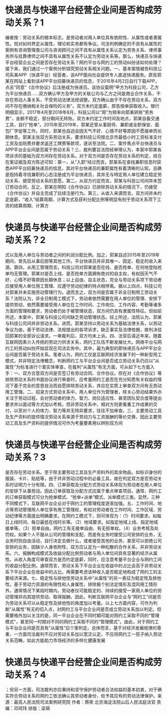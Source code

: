 # 快递员与快递平台经营企业间是否构成劳动关系？1

编者按：劳动关系的根本标志，是劳动者对用人单位具有依附性、从属性或者隶属性。但对如何界定从属性，理论和实务都有争议。司法判例确定的不具有从属性的案例有咨询管理类公司与咨询顾问之间不具有从属性关系认定为劳务关系、律师事务所与挂靠律师之间不具有从属性关系不认定为劳动关系等。那么，快递员与快递平台经营企业之间是否存在劳动关系？网约平台与网约工的劳动纠纷该如何处理？接下来，我们通过一个案例分析探究劳动关系相关问题。一、基本案情被告科技公司系某APP（快递平台）经营者，该APP面向社会提供专人直送快递服务。原告郭某在网站上看到该APP平台招募快递员的信息，于2015年4月2日自行下载APP，点击“同意”《合作协议》后注册成为快递员。该协议载明“甲方为科技公司，乙方为平台快递员……双方确认甲方及甲方的关联公司与乙方之间是商业合作关系，不存在劳动人事关系，不受劳动法律法规调整。双方确认由于不存在劳动关系，双方间不存在缴纳相关社会保险的义务”。双方未约定底薪，原告按单获取收入。银行明细显示，2017年4月至2018年8月，科技公司以“周”为频率向郭某转账“劳务费”，金额不稳定，部分期间无转账。双方未约定工作时间及地点，郭某自备交通工具，自行“抢单”。2015年至2019年，郭某还曾从事厨师、兼职或全职保安、面包厂学徒等工作。同时，郭某也自述会因天气不好、心情不好等原因不愿接单而长期休息。郭某主张双方系劳动关系，要求科技公司按北京市最低小时工资标准支付工资及加班费并要求返还工牌费等款项，遂诉至法院。二、案件焦点平台快递员与APP平台企业间是否属于劳动关系？三、裁判要旨法院经审理认为，本案中郭某各项诉求的基础为双方间存在劳动关系。对于双方间是否存在劳动关系的判定，结合在案证据及双方陈述可知：第一，从“入职”经过而言。郭某系在查找兼职信息时获悉APP平台招募快递员的信息，其对平台快递员的兼职属性有着清晰的认知，且确是抱持着寻找兼职的心态注册成为平台快递员，其并无与特定用人单位建立稳定劳动关系、接受劳动关系的意愿。第二，从双方约定而言。郭某与科技公司间并未签订劳动合同，反之，郭某在明知《合作协议》已排除劳动关系的情况下，仍接受《合作协议》并自主完成了后续注册行为。第三，从收入来源而言。双方间并未约定底薪，“收入”结算周期、计算方式及获利分配比例等明显有别于劳动关系项下工资的结算周期、计算方

# 快递员与快递平台经营企业间是否构成劳动关系？2

式以及用人单位与劳动者之间的利润分配比例。加之，郭某自述2015年至2019年期间，曾先后从事后厨等其他工作。平台快递员并非其唯一、固定、稳定的收入来源。第四，从用工管理而言。科技公司对郭某是否在线、是否抢单、在何地登陆抢单均无管理。郭某对是否上线、是否抢单方面拥有绝对的自主权，有权因天气不好、心情不好等原因长期休息；以上自由、自主状态，完全与劳动关系项下劳动者应接受用人单位用工管理、应遵守劳动纪律的特点相悖离。据以上四点，科技公司对郭某并未实施劳动管理行为。退而言之，双方间是否属于非全日制用工劳动关系？法院认为，非全日制用工模式下，劳动者依然需要在用人单位的管理、安排下提供劳动，依然需要接受用人单位在工作时间、工作岗位、工作内容、考勤等诸多方面的管理和要求，劳动者仍处于被管理状态，双方间仍具有隶属性特征。但如前所述，本案中，郭某与科技公司间缺乏劳动管理状态。综上所述，法院认为，郭某与科技公司间并非劳动关系。进而，郭某坚持以劳动关系为基础法律关系，以劳动争议为由，基于劳动法律、法规提出的各项诉求，缺乏事实及法律依据，故判决驳回郭某的全部诉讼请求。一审裁判后，双方均未上诉。四、法官后语近年来，随着互联网因素介入传统的劳动力供求关系，网约工队伍不断发展壮大。网络平台与网约工的劳动纠纷开始显现在司法实务中。其中，最为典型的即快递员与APP平台企业间是否属于劳动关系。笔者认为，网约工仅是互联网经济发展下的一种新型用工模式，并非特定法律概念，判断网约工与平台企业间是否成立劳动关系仍应以“从属性”为标准进行个案实体审查，在裁判“从属性”有无方面，可从如下七方面入手：一、双方合意双方间是否签订有劳动合同、合作协议。但在对《合作协议》等排除劳动关系的书面协议进行审查时，应考量网约工是否在充分知悉有关权益的情况下基于完全的意思自治而自愿排除劳动关系，并应在实质上审查双方间有无劳动用工管理。二、招录方式劳动关系中，用人单位作为管理者，除关心劳动结果外亦关注于劳动过程，会对劳动者的体力、智力、岗位适应性、甚至团队契合度等提出要求并以面试等方式加以考核。但非劳动关系中，相对方则更看重工作成果的交付，以至对个人的体力、智力等并无特异要求，往往不加审查。三、主要劳动工具及生产资料的提供情况劳动关系来源于劳动力与工资报酬的等价交换，因此主要劳动工具及生产资料的提供情况可作为考量要素用以辨别双方间

# 快递员与快递平台经营企业间是否构成劳动关系？3

是否存在劳动关系。至于除主要劳动工具及生产资料外的其余物品，如标识身份的服装、卡片、贴纸等，由于并非劳动过程中的必备工具，故在判定双方是否劳动关系时证明力十分有限。四、订单获取及分配方式劳动关系体现为劳动者在用人单位的安排下从事劳动。因此订单获取及分配方式应属于重点审查项目。通常，网约工的订单获取模式可分为抢单模式、“抢单+派单”模式、派单模式三类。显然，三种不同模式下，互联网平台企业对于网约工的管理程度逐渐加强。五、工作时间、地点等劳动管理用人单位享有用工管理权，有权对劳动者在工作时间、工作区域、劳动纪律等方面提出明确要求。在网约工模式下，则可体现为：（1）时间要求。如每日上线时间、每日最低在线时长等。（2）地域要求。如指定地域上线、指定地域接单等。（3）拒单自由。网约工有无接单自由、有无拒单权。（4）业务考核及处罚权。如果个人不服从公司的管理和支配，而是有业务时接受公司安排的业务，无业务时则自由活动，自行决定去做什么，或者接受其他的业务，甚至可以拒绝公司安排的业务，因缺少人身依附性，双方应认定为一种松散的合作关系，并非劳动关系。六、报酬构成模式及收益分配比例劳动者与用人单位间具有显著的经济从属性。从收入角度可审查双方是否约定底薪，同时，应注意考量平台企业与网约工间的收益分配比例。通常而言，劳动关系下平台企业在收益中的占比会高于非劳动关系下平台企业在收益中的占比。再需要考虑该种收入是否稳定地构成了网约工的主要经济来源。七、稳定性与排他性劳动关系中“从属性”的另一表征为稳定性及排他性。基于劳动力资源的有限性和人身属性，排除极个别法定情形及混同用工情形外，通常情况下某段时期内，劳动者仅可能稳定的、持续的接受一家用人单位的劳动管理并向其提供劳动、取得报酬。因此，判断互联网平台企业与“网约工”间是否为劳动关系可以从稳定性及排他性的角度加以考量。以上七方面内容，可作为判断“从属性”有无的切入点，对网约工与平台企业间是否成立劳动关系加以判定。但需要格外加以关注的是，同一平台企业在不同时期可能对网约工采取不同的“管理模式”，甚至同一时期对不同的网约工采取不同的“管理模式”。由此，对于网约工与平台企业间是否具有“从属性”应个案判定。总体而言，基于对经济发展规律的尊重，一方面司法裁判不应对劳动关系加以宽泛认定，不应将网约工一揽子纳入劳动关系范畴，如此方能助力市场经济的多样化健康发展

# 快递员与快递平台经营企业间是否构成劳动关系？4

；但另一方面，司法裁判亦应秉持和坚守保护劳动者合法权益的基本初衷，对于确实符合劳动关系的网约工依法确认其劳动者身份，给予其应有的劳动法律保护。来源：最高人民法院司法案例研究院 作者：蔡笑 北京海淀法院山后人民法庭法官 责编：邓珂玮 排版：梁萌 

